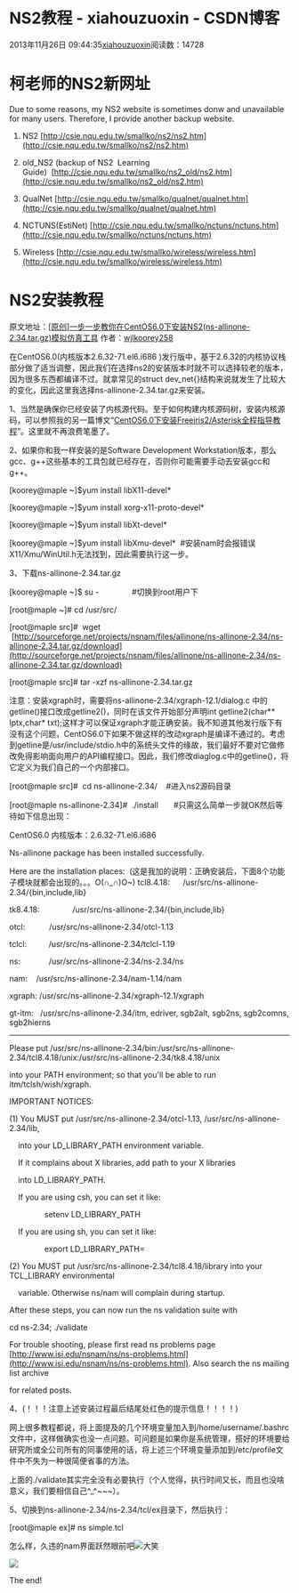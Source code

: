 # NS2教程 - xiahouzuoxin - CSDN博客





2013年11月26日 09:44:35[xiahouzuoxin](https://me.csdn.net/xiahouzuoxin)阅读数：14728










# 柯老师的NS2新网址



Due to some reasons, my NS2 website is sometimes donw and unavailable for many users. Therefore, I provide another backup website.

1. NS2 [http://csie.nqu.edu.tw/smallko/ns2/ns2.htm](http://csie.nqu.edu.tw/smallko/ns2/ns2.htm)
2. old_NS2 (backup of NS2  Learning Guide)  [http://csie.nqu.edu.tw/smallko/ns2_old/ns2.htm](http://csie.nqu.edu.tw/smallko/ns2_old/ns2.htm)
3. QualNet [http://csie.nqu.edu.tw/smallko/qualnet/qualnet.htm](http://csie.nqu.edu.tw/smallko/qualnet/qualnet.htm)
4. NCTUNS(EstiNet) [http://csie.nqu.edu.tw/smallko/nctuns/nctuns.htm](http://csie.nqu.edu.tw/smallko/nctuns/nctuns.htm)

5. Wireless [http://csie.nqu.edu.tw/smallko/wireless/wireless.htm](http://csie.nqu.edu.tw/smallko/wireless/wireless.htm)







# **NS2安装教程**


原文地址：[[原创]一步一步教你在CentOS6.0下安装NS2(ns-allinone-2.34.tar.gz)模拟仿真工具](http://blog.chinaunix.net/uid-23069658-id-3142068.html) 作者：[wjlkoorey258](http://blog.chinaunix.net/uid/23069658.html)





在CentOS6.0(内核版本2.6.32-71.el6.i686 )发行版中，基于2.6.32的内核协议栈部分做了适当调整，因此我们在选择ns2的安装版本时就不可以选择较老的版本，因为很多东西都编译不过。就拿常见的struct dev_net{}结构来说就发生了比较大的变化，因此这里我选择ns-allinone-2.34.tar.gz来安装。

1、当然是确保你已经安装了内核源代码。至于如何构建内核源码树，安装内核源码，可以参照我的另一篇博文“[CentOS6.0下安装Freeiris2/Asterisk全程指导教程](http://blog.csdn.net/wjlkoorey/article/details/6984600)”。这里就不再浪费笔墨了。

2、如果你和我一样安装的是Software Development Workstation版本，那么gcc、g++这些基本的工具包就已经存在，否则你可能需要手动去安装gcc和g++。

[koorey@maple ~]$yum install libX11-devel*

[koorey@maple ~]$yum install xorg-x11-proto-devel*

[koorey@maple ~]$yum install libXt-devel*

[koorey@maple ~]$yum install libXmu-devel*  #安装nam时会报错误X11/Xmu/WinUtil.h无法找到，因此需要执行这一步。

3、下载ns-allinone-2.34.tar.gz

[koorey@maple ~]$ su -               #切换到root用户下

[root@maple ~]# cd /usr/src/      

[root@maple src]#  wget  [http://sourceforge.net/projects/nsnam/files/allinone/ns-allinone-2.34/ns-allinone-2.34.tar.gz/download](http://sourceforge.net/projects/nsnam/files/allinone/ns-allinone-2.34/ns-allinone-2.34.tar.gz/download)

[root@maple src]# tar -xzf ns-allinone-2.34.tar.gz

注意：安装xgraph时，需要将ns-allinone-2.34/xgraph-12.1/dialog.c 中的getline()接口改成getline2()，同时在该文件开始部分声明int getline2(char** lptx,char* txt);这样才可以保证xgraph才能正确安装。我不知道其他发行版下有没有这个问题，CentOS6.0下如果不做这样的改动xgraph是编译不通过的。考虑到getline是/usr/include/stdio.h中的系统头文件的缘故，我们最好不要对它做修改免得影响面向用户的API编程接口。因此，我们修改diaglog.c中的getline()，将它定义为我们自己的一个内部接口。

[root@maple src]#  cd ns-allinone-2.34/    #进入ns2源码目录

[root@maple ns-allinone-2.34]#  ./install       #只需这么简单一步就OK然后等待如下信息出现：

CentOS6.0 内核版本：2.6.32-71.el6.i686

Ns-allinone package has been installed successfully.

Here are the installation places:  (这是我加的说明：正确安装后，下面8个功能子模块就都会出现的。。。O(∩_∩)O~)
tcl8.4.18:      /usr/src/ns-allinone-2.34/{bin,include,lib}

tk8.4.18:               /usr/src/ns-allinone-2.34/{bin,include,lib}

otcl:           /usr/src/ns-allinone-2.34/otcl-1.13

tclcl:          /usr/src/ns-allinone-2.34/tclcl-1.19

ns:             /usr/src/ns-allinone-2.34/ns-2.34/ns

nam:    /usr/src/ns-allinone-2.34/nam-1.14/nam

xgraph: /usr/src/ns-allinone-2.34/xgraph-12.1/xgraph

gt-itm:   /usr/src/ns-allinone-2.34/itm, edriver, sgb2alt, sgb2ns, sgb2comns, sgb2hierns

----------------------------------------------------------------------------------

Please put /usr/src/ns-allinone-2.34/bin:/usr/src/ns-allinone-2.34/tcl8.4.18/unix:/usr/src/ns-allinone-2.34/tk8.4.18/unix

into your PATH environment; so that you'll be able to run itm/tclsh/wish/xgraph.

IMPORTANT NOTICES:

(1) You MUST put /usr/src/ns-allinone-2.34/otcl-1.13, /usr/src/ns-allinone-2.34/lib,

    into your LD_LIBRARY_PATH environment variable.

    If it complains about X libraries, add path to your X libraries

    into LD_LIBRARY_PATH.

    If you are using csh, you can set it like:

                setenv LD_LIBRARY_PATH <paths>

    If you are using sh, you can set it like:

                export LD_LIBRARY_PATH=<paths>

(2) You MUST put /usr/src/ns-allinone-2.34/tcl8.4.18/library into your TCL_LIBRARY environmental

    variable. Otherwise ns/nam will complain during startup.


After these steps, you can now run the ns validation suite with

cd ns-2.34; ./validate

For trouble shooting, please first read ns problems page
[http://www.isi.edu/nsnam/ns/ns-problems.html](http://www.isi.edu/nsnam/ns/ns-problems.html).
 Also search the ns mailing list archive

for related posts.




4、(！！！注意上述安装过程最后结尾处红色的提示信息！！！！)

网上很多教程都说，将上面提及的几个环境变量加入到/home/username/.bashrc文件中，这样做确实也没一点问题。可问题是如果你是系统管理，搭好的环境要给研究所或全公司所有的同事使用的话，将上述三个环境变量添加到/etc/profile文件中不失为一种很简便省事的方法。

上面的./validate其实完全没有必要执行（个人觉得，执行时间又长，而且也没啥意义，我们要相信自己^_^~~~）。



5、切换到ns-allinone-2.34/ns-2.34/tcl/ex目录下，然后执行：

[root@maple ex]# ns simple.tcl

怎么样，久违的nam界面跃然眼前吧![大笑](http://static.blog.csdn.net/xheditor/xheditor_emot/default/laugh.gif)

![](http://hi.csdn.net/attachment/201111/17/0_1321540270zBQt.gif)



The end!













